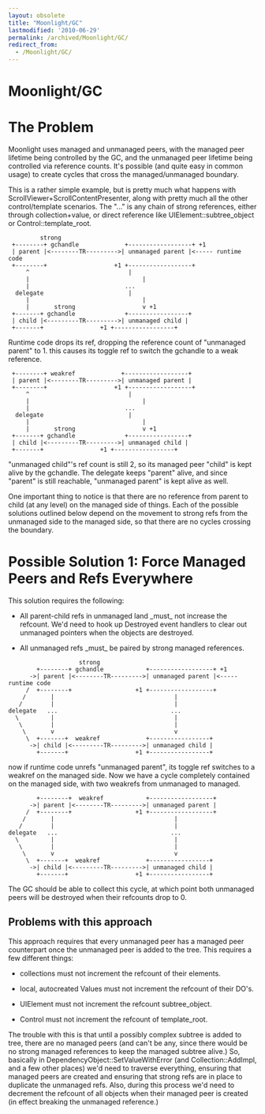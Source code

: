 ```yaml
---
layout: obsolete
title: "Moonlight/GC"
lastmodified: '2010-06-29'
permalink: /archived/Moonlight/GC/
redirect_from:
  - /Moonlight/GC/
---
```


Moonlight/GC
============

The Problem
===========

Moonlight uses managed and unmanaged peers, with the managed peer lifetime being controlled by the GC, and the unmanaged peer lifetime being controlled via reference counts. It's possible (and quite easy in common usage) to create cycles that cross the managed/unmanaged boundary.

This is a rather simple example, but is pretty much what happens with ScrollViewer+ScrollContentPresenter, along with pretty much all the other control/template scenarios. The "..." is any chain of strong references, either through collection+value, or direct reference like UIElement::subtree\_object or Control::template\_root.

             strong
     +--------+ gchandle             +------------------+ +1
     | parent |<--------TR--------->| unmanaged parent |<----- runtime code
     +--------+                   +1 +------------------+
         ^                            |
         |                                |
         |                           ...
      delegate                        |
         |                                |
         |       strong                   v +1
     +-------+ gchandle              +-----------------+
     | child |<---------TR--------->| unmanaged child |
     +-------+                +1 +-----------------+

Runtime code drops its ref, dropping the reference count of "unmanaged parent" to 1. this causes its toggle ref to switch the gchandle to a weak reference.

     +--------+ weakref             +------------------+
     | parent |<--------TR--------->| unmanaged parent |
     +--------+                   +1 +------------------+
         ^                            |
         |                                |
         |                           ...
      delegate                        |
         |                                |
         |       strong                   v +1
     +-------+ gchandle              +-----------------+
     | child |<---------TR--------->| unmanaged child |
     +-------+                +1 +-----------------+

"unmanaged child"'s ref count is still 2, so its managed peer "child" is kept alive by the gchandle. The delegate keeps "parent" alive, and since "parent" is still reachable, "unmanaged parent" is kept alive as well.

One important thing to notice is that there are no reference from parent to child (at any level) on the managed side of things. Each of the possible solutions outlined below depend on the movement to strong refs from the unmanaged side to the managed side, so that there are no cycles crossing the boundary.

Possible Solution 1: Force Managed Peers and Refs Everywhere
============================================================

This solution requires the following:

-   All parent-child refs in unmanaged land \_must\_ not increase the refcount. We'd need to hook up Destroyed event handlers to clear out unmanaged pointers when the objects are destroyed.

-   All unmanaged refs \_must\_ be paired by strong managed references.

<!-- -->

                        strong
            +--------+ gchandle            +------------------+ +1
          ->| parent |<--------TR--------->| unmanaged parent |<----- runtime code
         /  +--------+                  +1 +------------------+
        /       |                                  |
       /        |                                  |
    delegate   ...                                ...
      \         |                                  |
       \        |                                  |
        \       v                                  v
         \  +-------+  weakref             +-----------------+
          ->| child |<---------TR--------->| unmanaged child |
            +-------+                   +1 +-----------------+

now if runtime code unrefs "unmanaged parent", its toggle ref switches to a weakref on the managed side. Now we have a cycle completely contained on the managed side, with two weakrefs from unmanaged to managed.

            +--------+  weakref            +------------------+
          ->| parent |<--------TR--------->| unmanaged parent |
         /  +--------+                  +1 +------------------+
        /       |                                  |
       /        |                                  |
    delegate   ...                                ...
      \         |                                  |
       \        |                                  |
        \       v                                  v
         \  +-------+  weakref             +-----------------+
          ->| child |<---------TR--------->| unmanaged child |
            +-------+                   +1 +-----------------+

The GC should be able to collect this cycle, at which point both unmanaged peers will be destroyed when their refcounts drop to 0.

Problems with this approach
---------------------------

This approach requires that every unmanaged peer has a managed peer counterpart once the unmanaged peer is added to the tree. This requires a few different things:

-   collections must not increment the refcount of their elements.

-   local, autocreated Values must not increment the refcount of their DO's.

-   UIElement must not increment the refcount subtree\_object.

-   Control must not increment the refcount of template\_root.

The trouble with this is that until a possibly complex subtree is added to tree, there are no managed peers (and can't be any, since there would be no strong managed references to keep the managed subtree alive.) So, basically in DependencyObject::SetValueWithError (and Collection::AddImpl, and a few other places) we'd need to traverse everything, ensuring that managed peers are created and ensuring that strong refs are in place to duplicate the unmanaged refs. Also, during this process we'd need to decrement the refcount of all objects when their managed peer is created (in effect breaking the unmanaged reference.)

